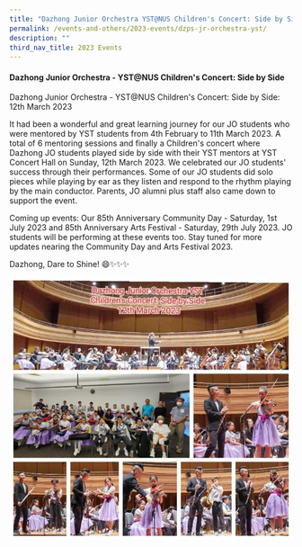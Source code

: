 ```yaml
---
title: "Dazhong Junior Orchestra YST@NUS Children's Concert: Side by Side"
permalink: /events-and-others/2023-events/dzps-jr-orchestra-yst/
description: ""
third_nav_title: 2023 Events
---
```

#### Dazhong Junior Orchestra - YST@NUS Children's Concert: Side by Side

Dazhong Junior Orchestra - YST@NUS Children's Concert: Side by Side: 12th March 2023

It had been a wonderful and great learning journey for our JO students who were mentored by YST students from 4th February to 11th March 2023. A total of 6 mentoring sessions and finally a Children's concert where Dazhong JO students played side by side with their YST mentors at YST Concert Hall on Sunday, 12th March 2023. We celebrated our JO students' success through their performances. Some of our JO students did solo pieces while playing by ear as they listen and respond to the rhythm playing by the main conductor. Parents, JO alumni plus staff also came down to support the event. 

Coming up events: Our 85th Anniversary Community Day - Saturday, 1st July 2023 and 85th Anniversary Arts Festival - Saturday, 29th July 2023. JO students will be performing at these events too. Stay tuned for more updates nearing the Community Day and Arts Festival 2023. 

Dazhong, Dare to Shine! 😄✨✨✨

![](/images/DzpsYST2023.jpg)